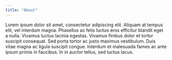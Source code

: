 ```yaml
---
title: "About"
---
```


Lorem ipsum dolor sit amet, consectetur adipiscing elit. Aliquam at tempus elit, vel interdum magna. Phasellus ac felis luctus eros efficitur blandit eget a nulla. Vivamus luctus lacinia egestas. Vivamus finibus dolor et tortor suscipit consequat. Sed porta tortor ac justo maximus vestibulum. Duis vitae magna ac ligula suscipit congue. Interdum et malesuada fames ac ante ipsum primis in faucibus. In in auctor tellus, sed luctus lacus.
